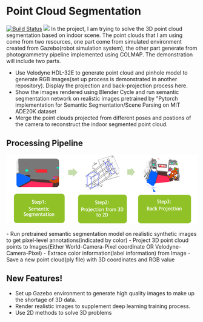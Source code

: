 # Point Cloud Segmentation
[![Build Status](https://travis-ci.org/joemccann/dillinger.svg?branch=master)](https://travis-ci.org/joemccann/dillinger)
![](https://github.com/Eavis/PointCloudSegmentation/blob/master/origin_images/segmentedlivingarea.gif)
In the project, I am trying to solve the 3D point cloud segmentation based on indoor scene. The point clouds that I am using come from two resources, one part come from simulated environment created from Gazebo(robot simulation system), the other part generate from photogrammetry pipeline implemented using COLMAP. The demonstration will include two parts.
 - Use Velodyne HDL-32E to generate point cloud and pinhole model to generate RGB images(set up process is demonstrated in another repository). Display the projection and back-projection process here.
  - Show the images rendered using Blender Cycle and run semantic segmentation network on realistic images pretrained by "Pytorch implementation for Semantic Segmentation/Scene Parsing on MIT ADE20K dataset
  - Merge the point clouds projected from different poses and postions of the camera to reconstruct the indoor segmented point cloud.
## Processing Pipeline
<p align="center">
  <img src="https://github.com/Eavis/PointCloudSegmentation/blob/master/origin_images/pipeline.png"  title="pipeline">
</p>
  - Run pretrained semantic segmentation model on realistic synthetic images to get pixel-level annotations(indicated by color)
  - Project 3D point cloud points to Images(Either World-Camera-Pixel coordinate OR Velodyne-Camera-Pixel)
  - Extrace color information(label information) from Image
  - Save a new point cloud(ply file) with 3D coordinates and RGB value

  ## New Features!
  - Set up Gazebo environment to generate high quality images to make up the shortage of 3D data.
  - Render realistic images to supplement  deep learning training process.
  - Use 2D methods to solve 3D problems
